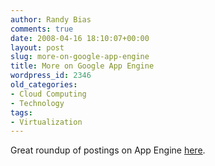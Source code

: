 ```yaml
---
author: Randy Bias
comments: true
date: 2008-04-16 18:10:07+00:00
layout: post
slug: more-on-google-app-engine
title: More on Google App Engine
wordpress_id: 2346
old_categories:
- Cloud Computing
- Technology
tags:
- Virtualization
---
```


Great roundup of postings on App Engine [here](http://www.juixe.com/techknow/index.php/2008/04/08/google-app-engine-analysis/).
